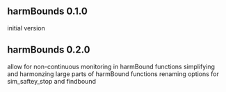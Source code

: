 harmBounds 0.1.0
------------------
initial version


harmBounds 0.2.0
------------------
allow for non-continuous monitoring in harmBound functions
simplifying and harmonzing large parts of harmBound functions 
renaming options for sim_saftey_stop and findbound

